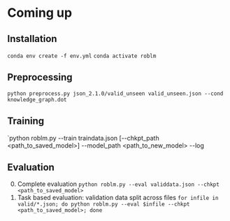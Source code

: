 # Coming up

## Installation
`conda env create -f env.yml` 
`conda activate roblm`

## Preprocessing
`python preprocess.py json_2.1.0/valid_unseen valid_unseen.json --cond knowledge_graph.dot`

## Training
`python roblm.py --train traindata.json [--chkpt_path <path_to_saved_model>] --model_path <path_to_new_model> --log <logdir>

## Evaluation
0. Complete evaluation
`python roblm.py --eval validdata.json --chkpt <path_to_saved_model>`
1. Task based evaluation: validation data split across files
`for infile in valid/*.json; do python roblm.py --eval $infile --chkpt <path_to_saved_model>; done`
